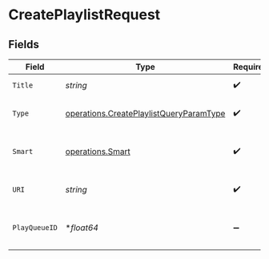 # CreatePlaylistRequest


## Fields

| Field                                                                                              | Type                                                                                               | Required                                                                                           | Description                                                                                        |
| -------------------------------------------------------------------------------------------------- | -------------------------------------------------------------------------------------------------- | -------------------------------------------------------------------------------------------------- | -------------------------------------------------------------------------------------------------- |
| `Title`                                                                                            | *string*                                                                                           | :heavy_check_mark:                                                                                 | name of the playlist                                                                               |
| `Type`                                                                                             | [operations.CreatePlaylistQueryParamType](../../models/operations/createplaylistqueryparamtype.md) | :heavy_check_mark:                                                                                 | type of playlist to create                                                                         |
| `Smart`                                                                                            | [operations.Smart](../../models/operations/smart.md)                                               | :heavy_check_mark:                                                                                 | whether the playlist is smart or not                                                               |
| `URI`                                                                                              | *string*                                                                                           | :heavy_check_mark:                                                                                 | the content URI for the playlist                                                                   |
| `PlayQueueID`                                                                                      | **float64*                                                                                         | :heavy_minus_sign:                                                                                 | the play queue to copy to a playlist                                                               |